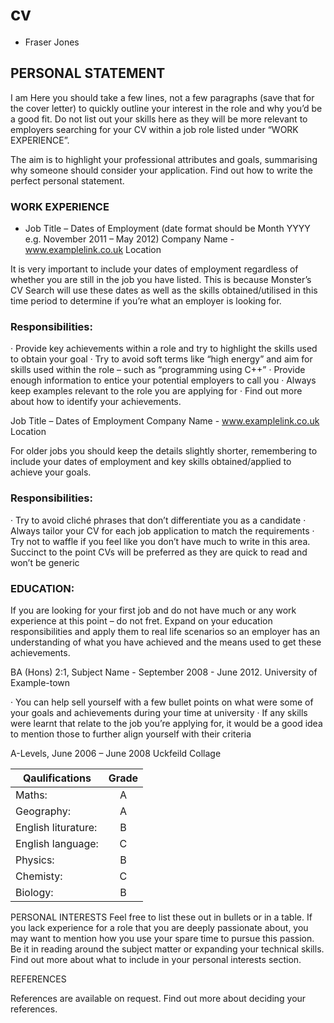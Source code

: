 # cv
- Fraser Jones
  
## PERSONAL STATEMENT
I am
Here you should take a few lines, not a few paragraphs (save that for the cover letter) to quickly outline your interest in the role and why you’d be a good fit. Do not list out your skills here as they will be more relevant to employers searching for your CV within a job role listed under “WORK EXPERIENCE”.
 
The aim is to highlight your professional attributes and goals, summarising why someone should consider your application. Find out how to write the perfect personal statement.
 
 
### WORK EXPERIENCE
 
- Job Title – Dates of Employment (date format should be Month YYYY e.g. November 2011 – May 2012)
Company Name - www.examplelink.co.uk
Location
 
It is very important to include your dates of employment regardless of whether you are still in the job you have listed. This is because Monster’s CV Search will use these dates as well as the skills obtained/utilised in this time period to determine if you’re what an employer is looking for.

### Responsibilities:
 
·         Provide key achievements within a role and try to highlight the skills used to obtain your goal
·         Try to avoid soft terms like “high energy” and aim for skills used within the role – such as “programming using C++”
·         Provide enough information to entice your potential employers to call you
·         Always keep examples relevant to the role you are applying for
·         Find out more about how to identify your achievements.
 
 
Job Title – Dates of Employment
Company Name - www.examplelink.co.uk
Location
 
For older jobs you should keep the details slightly shorter, remembering to include your dates of employment and key skills obtained/applied to achieve your goals.
 
### Responsibilities:
 
·         Try to avoid cliché phrases that don’t differentiate you as a candidate
·         Always tailor your CV for each job application to match the requirements
·         Try not to waffle if you feel like you don’t have much to write in this area. Succinct to the point CVs will be preferred as they are quick to read and won’t be generic
 
 
### EDUCATION:
If you are looking for your first job and do not have much or any work experience at this point – do not fret. Expand on your education responsibilities and apply them to real life scenarios so an employer has an understanding of what you have achieved and the means used to get these achievements.
            	
BA (Hons) 2:1, Subject Name - September 2008 - June 2012.
University of Example-town
 
·         You can help sell yourself with a few bullet points on what were some of your goals and achievements during your time at university
·         If any skills were learnt that relate to the job you’re applying for, it would be a good idea to mention those to further align yourself with their criteria
 
A-Levels, June 2006 – June 2008
Uckfeild Collage


| Qaulifications     | Grade         |
| ------------------ |:-------------:|
| Maths:             | A             |
| Geography:         | A             |
| English liturature:| B             |
| English language:  | C             |
| Physics:           | B             |
| Chemisty:          | C             |
| Biology:           | B             |
 
 
PERSONAL INTERESTS
Feel free to list these out in bullets or in a table. If you lack experience for a role that you are deeply passionate about, you may want to mention how you use your spare time to pursue this passion. Be it in reading around the subject matter or expanding your technical skills. Find out more about what to include in your personal interests section.
 
 
REFERENCES
 
References are available on request. Find out more about deciding your references.

